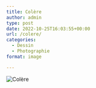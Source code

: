 ```yaml
---
title: Colère
author: admin
type: post
date: 2022-10-25T16:03:55+00:00
url: /colere/
categories:
  - Dessin
  - Photographie
format: image

---
```

![Colère](./img_0250.jpg)